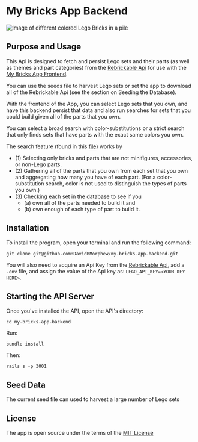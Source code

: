 # My Bricks App Backend
![Image of different colored Lego Bricks in a pile](https://upload.wikimedia.org/wikipedia/commons/3/32/Lego_Color_Bricks.jpg)

## Purpose and Usage
This Api is designed to fetch and persist Lego sets and their parts (as well as themes and part categories) from the [Rebrickable Api](https://rebrickable.com/api/v3/docs/) for use with the [My Bricks App Frontend](https://github.com/DavidRMorphew/my-bricks-app-frontend).

You can use the seeds file to harvest Lego sets or set the app to download all of the Rebrickable Api (see the section on Seeding the Database).

With the frontend of the App, you can select Lego sets that you own, and have this backend persist that data and also run searches for sets that you could build given all of the parts that you own. 

You can select a broad search with color-substitutions or a strict search that only finds sets that have parts with the exact same colors you own.

The search feature (found in this [file](https://github.com/DavidRMorphew/my-bricks-app-backend/blob/main/app/models/lego_set.rb)) works by

* (1) Selecting only bricks and parts that are not minifigures, accessories, or non-Lego parts. 
* (2) Gathering all of the parts that you own from each set that you own and aggregating how many you have of each part. (For a color-substitution search, color is not used to distinguish the types of parts you own.) 
* (3) Checking each set in the database to see if you 
    - (a) own all of the parts needed to build it and 
    - (b) own enough of each type of part to build it.

## Installation

To install the program, open your terminal and run the following command:
```
git clone git@github.com:DavidRMorphew/my-bricks-app-backend.git
```
You will also need to acquire an Api Key from the [Rebrickable Api](https://rebrickable.com/register), add a `.env` file, and assign the value of the Api key as: `LEGO_API_KEY=<YOUR KEY HERE>`.

## Starting the API Server

Once you've installed the API, open the API's directory:
```
cd my-bricks-app-backend
```
Run:
```
bundle install
```
Then:
```
rails s -p 3001
```

## Seed Data

The current seed file can used to harvest a large number of Lego sets

## License
The app is open source under the terms of the [MIT License](https://github.com/DavidRMorphew/my-bricks-app-backend/blob/main/LICENSE.txt)